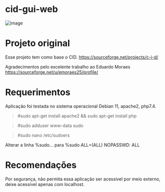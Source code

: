 # cid-gui-web

![image](https://user-images.githubusercontent.com/40308971/190457675-672766bc-dd41-4c58-ac7a-c7f71568764b.png)

# Projeto original

Esse projeto tem como base o CID. https://sourceforge.net/projects/c-i-d/ 

Agradecimentos pelo excelente trabalho ao Eduardo Moraes https://sourceforge.net/u/emoraes25/profile/

# Requerimentos

Aplicação foi testada no sistema operacional Debian 11, apache2, php7.4.

>#sudo apt-get install apache2 && sudo apt-get install php

>#sudo adduser www-data sudo

>#sudo nano /etc/sudoers

Alterar a linha %sudo... para %sudo ALL=(ALL) NOPASSWD: ALL

# Recomendações
Por segurança, não permita essa aplicação ser acessível por meio externo, deixe acessível apenas com localhost.
